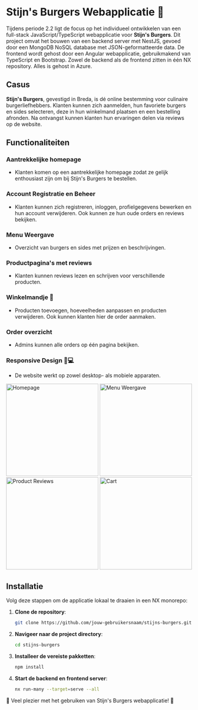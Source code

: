 # Stijn's Burgers Webapplicatie 🍔

Tijdens periode 2.2 ligt de focus op het individueel ontwikkelen van een full-stack JavaScript/TypeScript webapplicatie voor **Stijn's Burgers**. Dit project omvat het bouwen van een backend server met NestJS, gevoed door een MongoDB NoSQL database met JSON-geformatteerde data. De frontend wordt gehost door een Angular webapplicatie, gebruikmakend van TypeScript en Bootstrap. Zowel de backend als de frontend zitten in één NX repository. Alles is gehost in Azure. 

## Casus

**Stijn's Burgers**, gevestigd in Breda, is dé online bestemming voor culinaire burgerliefhebbers. Klanten kunnen zich aanmelden, hun favoriete burgers en sides selecteren, deze in hun winkelmand plaatsen en een bestelling afronden. Na ontvangst kunnen klanten hun ervaringen delen via reviews op de website.

## Functionaliteiten

### Aantrekkelijke homepage
- Klanten komen op een aantrekkelijke homepage zodat ze gelijk enthousiast zijn om bij Stijn's Burgers te bestellen.

### Account Registratie en Beheer
- Klanten kunnen zich registreren, inloggen, profielgegevens bewerken en hun account verwijderen. Ook kunnen ze hun oude orders en reviews bekijken.

### Menu Weergave
- Overzicht van burgers en sides met prijzen en beschrijvingen.

### Productpagina's met reviews
- Klanten kunnen reviews lezen en schrijven voor verschillende producten.

### Winkelmandje 🛒
- Producten toevoegen, hoeveelheden aanpassen en producten verwijderen. Ook kunnen klanten hier de order aanmaken.

### Order overzicht
- Admins kunnen alle orders op één pagina bekijken.

### Responsive Design 📱💻
- De website werkt op zowel desktop- als mobiele apparaten.

<p float="left">
  <img src="https://stijnrobben.nl/img/home2.png" alt="Homepage" width="250">
  <img src="https://stijnrobben.nl/img/menu2.png" alt="Menu Weergave" width="250">
  <img src="https://stijnrobben.nl/img/menuitem2.png" alt="Product Reviews" width="250">
  <img src="https://stijnrobben.nl/img/cart.png" alt="Cart" width="250">
</p>

## Installatie
 
Volg deze stappen om de applicatie lokaal te draaien in een NX monorepo:

1. **Clone de repository**:
    ```bash
    git clone https://github.com/jouw-gebruikersnaam/stijns-burgers.git
    ```

2. **Navigeer naar de project directory**:
    ```bash
    cd stijns-burgers
    ```

3. **Installeer de vereiste pakketten**:
    ```bash
    npm install
    ```

4. **Start de backend en frontend server**:
    ```bash
    nx run-many --target=serve --all
    ```

🎉 Veel plezier met het gebruiken van Stijn's Burgers webapplicatie! 🍔
